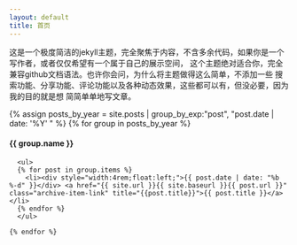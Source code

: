 ```yaml
---
layout: default
title: 首页
---
```


这是一个极度简洁的jekyll主题，完全聚焦于内容，不含多余代码，如果你是一个写作者，或者仅仅希望有一个属于自己的展示空间，
这个主题绝对适合你，完全兼容github文档语法。也许你会问，为什么将主题做得这么简单，不添加一些
搜索功能、分享功能、评论功能以及各种动态效果，这些都可以有，但没必要，因为我的目的就是想
简简单单地写文章。


<div class="archive">
  <div class="timeline" id="timeline">
    {% assign posts_by_year = site.posts | group_by_exp:"post", "post.date | date: '%Y' " %}
    {% for group in posts_by_year %}
      <div class="archive-title">
        <h4 class="archive-year">{{ group.name }}</h4>
      </div>

      <ul>
      {% for post in group.items %}
        <li><div style="width:4rem;float:left;">{{ post.date | date: "%b %-d" }}</div> <a href="{{ site.url }}{{ site.baseurl }}{{ post.url }}" class="archive-item-link" title="{{post.title}}">{{ post.title }}</a></li>
      {% endfor %}
      </ul>

    {% endfor %}
  </div>
</div>